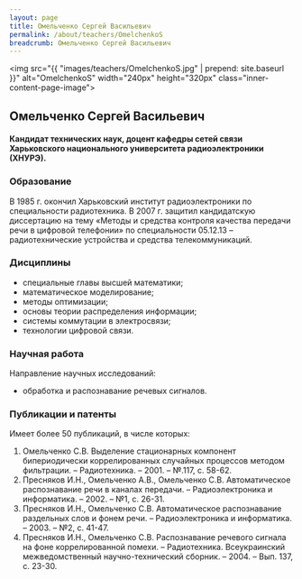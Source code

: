 ```yaml
---
layout: page
title: Омельченко Сергей Васильевич
permalink: /about/teachers/OmelchenkoS
breadcrumb: Омельченко Сергей Васильевич
---
```

<img src="{{ "images/teachers/OmelchenkoS.jpg" | prepend: site.baseurl }}" alt="OmelchenkoS" width="240px" height="320px" class="inner-content-page-image">

## Омельченко Сергей Васильевич

#### Кандидат технических наук, доцент кафедры сетей связи Харьковского национального университета радиоэлектроники (ХНУРЭ). 

### Образование

В 1985 г. окончил Харьковский институт радиоэлектроники по специальности радиотехника. В 2007 г. защитил кандидатскую диссертацию на тему «Методы и средства контроля качества передачи речи в цифровой телефонии» по специальности 05.12.13 – радиотехнические устройства и средства телекоммуникаций. 

### Дисциплины

- специальные главы высшей математики;
- математическое моделирование;
- методы оптимизации;
- основы теории распределения информации;
- системы коммутации в электросвязи;
- технологии цифровой связи.

### Научная работа

Направление научных исследований:

- обработка и распознавание речевых сигналов. 

### Публикации и патенты

Имеет более 50 публикаций, в числе которых:

1. Омельченко С.В. Выделение стационарных компонент бипериодически коррелированных случайных процессов методом фильтрации. – Радиотехника. – 2001. – №.117, с. 58-62.
2. Пресняков И.Н., Омельченко А.В., Омельченко С.В. Автоматическое распознавание речи в каналах передачи. – Радиоэлектроника и информатика. – 2002. – №1, с. 26-31.
3. Пресняков И.Н., Омельченко С.В. Автоматическое распознавание раздельных слов и фонем речи. – Радиоэлектроника и информатика. – 2003. – №2, с. 41-47.
4. Пресняков И.Н., Омельченко С.В. Распознавание речевого сигнала на фоне коррелированной помехи. – Радиотехника. Всеукраинский межведомственный научно-технический сборник. – 2004. – Вып. 137, с. 23-30.